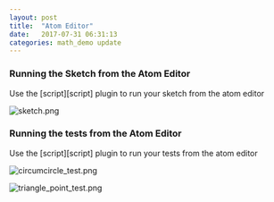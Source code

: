 ```yaml
---
layout: post
title:  "Atom Editor"
date:   2017-07-31 06:31:13
categories: math_demo update
---
```


### Running the Sketch from the Atom Editor ###

Use the [script][script] plugin to run your sketch from the atom editor

![sketch.png]({{site.github.url}}/assets/sketch.png)

### Running the tests from the Atom Editor ###

Use the [script][script] plugin to run your tests from the atom editor

![circumcircle_test.png]({{site.github.url}}/assets/circumcircle_test.png)

![triangle_point_test.png]({{site.github.url}}/assets/triangle_point_test.png)

